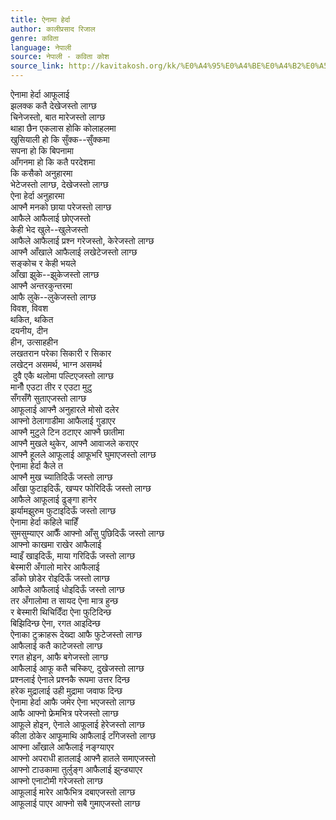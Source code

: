 ```yaml
---
title: ऐनामा हेर्दा
author: कालीप्रसाद रिजाल
genre: कविता
language: नेपाली
source: नेपाली - कविता कोश
source_link: http://kavitakosh.org/kk/%E0%A4%95%E0%A4%BE%E0%A4%B2%E0%A5%80%E0%A4%AA%E0%A5%8D%E0%A4%B0%E0%A4%B8%E0%A4%BE%E0%A4%A6_%E0%A4%B0%E0%A4%BF%E0%A4%9C%E0%A4%BE%E0%A4%B2
---
```


ऐनामा हेर्दा आफूलाई  
झलक्क कतै देखेजस्तो लाग्छ  
चिनेजस्तो, बात मारेजस्तो लाग्छ  
थाहा छैन एकलास होकि कोलाहलमा  
खुसियाली हो कि सुँक्क--सुँक्कमा  
सपना हो कि बिपनामा  
आँगनमा हो कि कतै परदेशमा  
कि कसैको अनुहारमा  
भेटेजस्तो लाग्छ, देखेजस्तो लाग्छ  
ऐना हेर्दा अनुहारमा  
आफ्नै मनको छाया परेजस्तो लाग्छ  
आफैले आफैलाई छोएजस्तो  
केही भेद खुले--खुलेजस्तो  
आफैले आफैलाई प्रश्न गरेजस्तो, केरेजस्तो लाग्छ  
आफ्नै आँखाले आफैलाई लखेटेजस्तो लाग्छ  
सङ्कोच र केही भयले  
आँखा झुके--झुकेजस्तो लाग्छ  
आफ्नै अन्तरकुन्तरमा  
आफै लुके--लुकेजस्तो लाग्छ  
विवश, विवश  
थकित, थकित  
दयनीय, दीन  
हीन, उत्साहहीन  
लखतरान परेका सिकारी र सिकार  
लखेट्न असमर्थ, भाग्न असमर्थ  
 दुवै एकै थलोमा पल्टिएजस्तो लाग्छ  
मानौँ एउटा तीर र एउटा मुटु  
सँगसँगै सुताएजस्तो लाग्छ  
आफूलाई आफ्नै अनुहारले मोसो दलेर  
आफ्नो ठेलागाडीमा आफैलाई गुडाएर  
आफ्नै मुटुले टिन ठटाएर आफ्नै छातीमा  
आफ्नै मुखले थुकेर, आफ्नै आवाजले कराएर  
आफ्नै हूलले आफूलाई आफूभरि घुमाएजस्तो लाग्छ  
ऐनामा हेर्दा कैले त  
आफ्नै मुख च्यातिदिऊँ जस्तो लाग्छ  
आँखा फुटाइदिऊँ, खप्पर फोरिदिऊँ जस्तो लाग्छ  
आफैले आफूलाई ढुङ्गा हानेर  
झर्यामझुरुम फुटाइदिऊँ जस्तो लाग्छ  
ऐनामा हेर्दा कहिले चाहिँ  
सुमसुम्याएर आफैँ आफ्नो आँसु पुछिदिऊँ जस्तो लाग्छ  
आफ्नो काखमा राखेर आफैलाई  
म्वाइँ खाइदिऊँ, माया गरिदिऊँ जस्तो लाग्छ  
बेस्मारी अँगालो मारेर आफैलाई  
डाँको छोडेर रोइदिऊँ जस्तो लाग्छ  
आफैले आफैलाई धोइदिऊँ जस्तो लाग्छ  
तर अँगालोमा त सायद ऐना मात्र हुन्छ  
र बेस्मारी थिचिदिँदा ऐना फुटिदिन्छ  
बिझिदिन्छ ऐना, रगत आइदिन्छ  
ऐनाका टुक्राहरू देख्दा आफै फुटेजस्तो लाग्छ  
आफैलाई कतै काटेजस्तो लाग्छ  
रगत होइन, आफै बगेजस्तो लाग्छ  
आफैलाई आफू कतै चस्किए, दुखेजस्तो लाग्छ  
प्रश्नलाई ऐनाले प्रश्नकै रूपमा उत्तर दिन्छ  
हरेक मुद्रालाई उही मुद्रामा जवाफ दिन्छ  
ऐनामा हेर्दा आफै जमेर ऐना भएजस्तो लाग्छ  
आफै आफ्नो फ्रेमभित्र परेजस्तो लाग्छ  
आफूले होइन, ऐनाले आफूलाई हेरेजस्तो लाग्छ  
कीला ठोकेर आफूमाथि आफैलाई टाँगेजस्तो लाग्छ  
आफ्ना आँखाले आफैलाई नङ्ग्याएर  
आफ्नो अपराधी हातलाई आफ्नै हातले समाएजस्तो  
आफ्नो टाउकामा तुर्लुङ्ग आफैलाई झुन्ड्याएर  
आफ्नो एनाटोमी गरेजस्तो लाग्छ  
आफूलाई मारेर आफैभित्र दबाएजस्तो लाग्छ  
आफूलाई पाएर आफ्नो सबै गुमाएजस्तो लाग्छ
